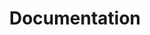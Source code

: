 ---
title: 'Documentation'
subheading: 'Find useful information and technical writeups here.'
menu: Documentation
content:
    items: '@self.children'
    order:
        by: date
        dir: desc
    limit: 10
    pagination: true
pagination: true
---